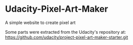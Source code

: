 # Udacity-Pixel-Art-Maker
A simple website to create pixel art

Some parts were extracted from the Udacity's repository at:
https://github.com/udacity/project-pixel-art-maker-starter.git
